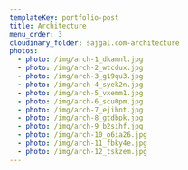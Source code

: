 ```yaml
---
templateKey: portfolio-post
title: Architecture
menu_order: 3
cloudinary_folder: sajgal.com-architecture
photos:
  - photo: /img/arch-1_dkamnl.jpg
  - photo: /img/arch-2_wtcdux.jpg
  - photo: /img/arch-3_g19qu3.jpg
  - photo: /img/arch-4_syek2n.jpg
  - photo: /img/arch-5_vxemm1.jpg
  - photo: /img/arch-6_scu0pm.jpg
  - photo: /img/arch-7_ejihnt.jpg
  - photo: /img/arch-8_gtdbpk.jpg
  - photo: /img/arch-9_b2sihf.jpg
  - photo: /img/arch-10_o6ia26.jpg
  - photo: /img/arch-11_fbky4e.jpg
  - photo: /img/arch-12_tskzem.jpg
---
```

